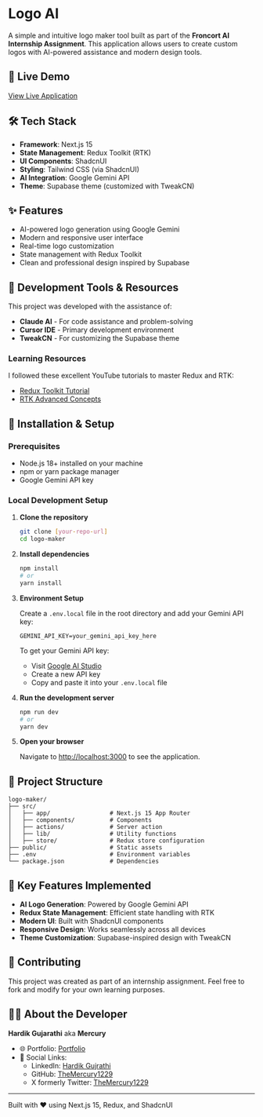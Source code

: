 # Logo AI

A simple and intuitive logo maker tool built as part of the **Froncort AI Internship Assignment**. This application allows users to create custom logos with AI-powered assistance and modern design tools.

## 🚀 Live Demo

[View Live Application](#) <!-- Add your deployed link here -->

## 🛠️ Tech Stack

- **Framework**: Next.js 15
- **State Management**: Redux Toolkit (RTK)
- **UI Components**: ShadcnUI
- **Styling**: Tailwind CSS (via ShadcnUI)
- **AI Integration**: Google Gemini API
- **Theme**: Supabase theme (customized with TweakCN)

## ✨ Features

- AI-powered logo generation using Google Gemini
- Modern and responsive user interface
- Real-time logo customization
- State management with Redux Toolkit
- Clean and professional design inspired by Supabase

## 🎯 Development Tools & Resources

This project was developed with the assistance of:
- **Claude AI** - For code assistance and problem-solving
- **Cursor IDE** - Primary development environment
- **TweakCN** - For customizing the Supabase theme

### Learning Resources

I followed these excellent YouTube tutorials to master Redux and RTK:
- [Redux Toolkit Tutorial](https://youtu.be/JeidRRc1-y4?si=OZzfIwBAbFO8gwHm)
- [RTK Advanced Concepts](https://youtu.be/fxT54eRIsc4?si=B7zVSK3aqbtLgnzj)

## 🔧 Installation & Setup

### Prerequisites

- Node.js 18+ installed on your machine
- npm or yarn package manager
- Google Gemini API key

### Local Development Setup

1. **Clone the repository**
   ```bash
   git clone [your-repo-url]
   cd logo-maker
   ```

2. **Install dependencies**
   ```bash
   npm install
   # or
   yarn install
   ```

3. **Environment Setup**
   
   Create a `.env.local` file in the root directory and add your Gemini API key:
   ```env
   GEMINI_API_KEY=your_gemini_api_key_here
   ```

   To get your Gemini API key:
   - Visit [Google AI Studio](https://makersuite.google.com/app/apikey)
   - Create a new API key
   - Copy and paste it into your `.env.local` file

4. **Run the development server**
   ```bash
   npm run dev
   # or
   yarn dev
   ```

5. **Open your browser**
   
   Navigate to [http://localhost:3000](http://localhost:3000) to see the application.

## 📁 Project Structure

```
logo-maker/
├── src/
│   ├── app/                 # Next.js 15 App Router
│   ├── components/          # Components
│   ├── actions/             # Server action
│   ├── lib/                 # Utility functions
│   ├── store/               # Redux store configuration
├── public/                  # Static assets
├── .env                     # Environment variables
└── package.json             # Dependencies
```

## 🎨 Key Features Implemented

- **AI Logo Generation**: Powered by Google Gemini API
- **Redux State Management**: Efficient state handling with RTK
- **Modern UI**: Built with ShadcnUI components
- **Responsive Design**: Works seamlessly across all devices
- **Theme Customization**: Supabase-inspired design with TweakCN

## 🤝 Contributing

This project was created as part of an internship assignment. Feel free to fork and modify for your own learning purposes.

## 👨‍💻 About the Developer

**Hardik Gujarathi** aka **Mercury**

- 🌐 Portfolio: [Portfolio](https://hardik-gujarathidev.vercel.app/)
- 📱 Social Links: <!-- Add your social media links here -->
  - LinkedIn: [Hardik Gujrathi](https://www.linkedin.com/in/hardik-gujrathi-b7ba49294/)
  - GitHub: [TheMercury1229](https://github.com/TheMercury1229)
  - X formerly Twitter: [TheMercury1229](https://x.com/TheMercury1229)

---

Built with ❤️ using Next.js 15, Redux, and ShadcnUI
